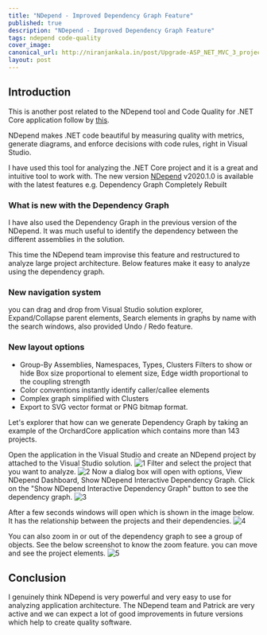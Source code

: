 ```yaml
---
title: "NDepend - Improved Dependency Graph Feature"
published: true
description: "NDepend - Improved Dependency Graph Feature"
tags: ndepend code-quality
cover_image: 
canonical_url: http://niranjankala.in/post/Upgrade-ASP_NET_MVC_3_project_to_ASP_NET_MVC_4
layout: post
---
```

    
## Introduction

This is another post related to the NDepend tool and Code Quality for .NET Core application follow by [this](http://redirect.viglink.com/?format=go&jsonp=vglnk_159024602325914&key=034153a8f6f990b64f375d12e1cc4572&libId=kajrdihc01000nv1000DA1dfvlkk42xtsu&loc=http%3A%2F%2Fniranjankala.blogspot.com%2F2020%2F05%2Fndepend-improved-dependency-graph.html%3Futm_source%3Ddlvr.it%26utm_medium%3Dlinkedin&v=1&out=http%3A%2F%2Fniranjankala.in%2Fpost%2FNDepend-enabled-all-features-for-NET-Core-20-Visual-Studio-projects&title=Niranjan%20Kala%27s%20blog%3A%20NDepend%20-%20Improved%20Dependency%20Graph%20Feature&txt=this).

NDepend makes .NET code beautiful by measuring quality with metrics, generate diagrams, and enforce decisions with code rules, right in Visual Studio.

I have used this tool for analyzing the .NET Core project and it is a great and intuitive tool to work with. The new version [NDepend](http://redirect.viglink.com/?format=go&jsonp=vglnk_159024600483712&key=034153a8f6f990b64f375d12e1cc4572&libId=kajrdihc01000nv1000DA1dfvlkk42xtsu&loc=http%3A%2F%2Fniranjankala.blogspot.com%2F2020%2F05%2Fndepend-improved-dependency-graph.html%3Futm_source%3Ddlvr.it%26utm_medium%3Dlinkedin&v=1&out=https%3A%2F%2Fwww.ndepend.com%2Fwhatsnew&title=Niranjan%20Kala%27s%20blog%3A%20NDepend%20-%20Improved%20Dependency%20Graph%20Feature&txt=NDepend%26nbsp%3B)  v2020.1.0  is available with the latest features e.g.  Dependency Graph Completely Rebuilt

### What is new with the Dependency Graph
I have also used the Dependency Graph in the previous version of the NDepend. It was much useful to identify the dependency between the different assemblies in the solution.

This time the NDepend team improvise this feature and restructured to analyze large project architecture. Below features make it easy to analyze using the dependency graph.

### New navigation system
you can drag and drop from Visual Studio solution explorer, Expand/Collapse parent elements, Search elements in graphs by name with the search windows, also provided Undo / Redo feature.

### New layout options
- Group-By Assemblies, Namespaces, Types, Clusters Filters to show or hide
Box size proportional to element size, Edge width proportional to the coupling strength
- Color conventions instantly identify caller/callee elements
- Complex graph simplified with Clusters
- Export to SVG vector format or PNG bitmap format.


Let's explorer that how can we generate Dependency Graph by taking an example of the OrchardCore application which contains more than 143 projects. 

Open the application in the Visual Studio and create an NDepend project by attached to the Visual Studio solution.
![1](https://1.bp.blogspot.com/-lZdRCUECU4o/XskqWyWvO5I/AAAAAAAABwU/GAlDPUXdh-88dZLGQ7WPNELrR9UUMf_0wCLcBGAsYHQ/s640/Create%2BNDepend%2BProject.png)
Filter and select the project that you want to analyze.
![2](https://1.bp.blogspot.com/-KZNPlrSH6S0/XskqaYaD6LI/AAAAAAAABwc/vByoTdvOE_0--JtAa1-52ySydChcG3YwgCLcBGAsYHQ/s640/Analyze%2BApplication.png)
Now a dialog box will open with options, View NDepend Dashboard, Show NDepend Interactive Dependency Graph. Click on the "Show NDepend Interactive Dependency Graph" button to see the dependency graph.
![3](https://1.bp.blogspot.com/-yIhx8u1uL7Y/XskqaktLQfI/AAAAAAAABwk/q718oxzr4NwGW8WqzNsfSzHmKGQtTDDWwCLcBGAsYHQ/s640/Select%2BDependency%2BGrapsh.png)

After a few seconds windows will open which is shown in the image below. It has the relationship between the projects and their dependencies.
![4](https://1.bp.blogspot.com/-jfhncsmM3aI/XskqaQ1F1qI/AAAAAAAABwg/m--8HH_4mHU8IMXQvBMcgit7mvl3Nce_ACLcBGAsYHQ/s640/Orchard%2BDependency%2BGraph.png)

You can also zoom in or out of the dependency graph to see a group of objects. See the below screenshot to know the zoom feature. you can move and see the project elements.
![5](https://1.bp.blogspot.com/-Dh4uQz9GtC4/XskqaHVeIdI/AAAAAAAABwY/zvoEmfSloU0wf9yiHE7_9m_aErhEDmrGgCLcBGAsYHQ/s640/Dependency%2BGraph%2B-%2BZoom.png)
## Conclusion
I genuinely think NDepend is very powerful and very easy to use for analyzing application architecture. The NDepend team and Patrick are very active and we can expect a lot of good improvements in future versions which help to create quality software.
